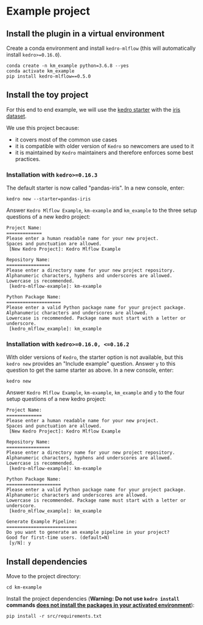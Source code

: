 # Example project

## Install the plugin in a virtual environment

Create a conda environment and install ``kedro-mlflow`` (this will automatically install ``kedro>=0.16.0``).

```console
conda create -n km_example python=3.6.8 --yes
conda activate km_example
pip install kedro-mlflow==0.5.0
```

## Install the toy project

For this end to end example, we will use the [kedro starter](https://kedro.readthedocs.io/en/latest/02_get_started/06_starters.html) with the [iris dataset](https://github.com/quantumblacklabs/kedro-starter-pandas-iris).

We use this project because:

- it covers most of the common use cases
- it is compatible with older version of ``Kedro`` so newcomers are used to it
- it is maintained by ``Kedro`` maintainers and therefore enforces some best practices.

### Installation with ``kedro>=0.16.3``

The default starter is now called "pandas-iris". In a new console, enter:

```console
kedro new --starter=pandas-iris
```

Answer ``Kedro Mlflow Example``, ``km-example`` and ``km_example`` to the three setup questions of a new kedro project:

```console
Project Name:
=============
Please enter a human readable name for your new project.
Spaces and punctuation are allowed.
 [New Kedro Project]: Kedro Mlflow Example

Repository Name:
================
Please enter a directory name for your new project repository.
Alphanumeric characters, hyphens and underscores are allowed.
Lowercase is recommended.
 [kedro-mlflow-example]: km-example

Python Package Name:
====================
Please enter a valid Python package name for your project package.
Alphanumeric characters and underscores are allowed.
Lowercase is recommended. Package name must start with a letter or underscore.
 [kedro_mlflow_example]: km_example
```

### Installation with ``kedro>=0.16.0, <=0.16.2``

With older versions of ``Kedro``, the starter option is not available, but this ``kedro new`` provides an "Include example" question. Answer ``y`` to this question to get the same starter as above. In a new console, enter:

```console
kedro new
```

Answer ``Kedro Mlflow Example``, ``km-example``, ``km_example`` and ``y`` to the four setup questions of a new kedro project:

```console
Project Name:
=============
Please enter a human readable name for your new project.
Spaces and punctuation are allowed.
 [New Kedro Project]: Kedro Mlflow Example

Repository Name:
================
Please enter a directory name for your new project repository.
Alphanumeric characters, hyphens and underscores are allowed.
Lowercase is recommended.
 [kedro-mlflow-example]: km-example

Python Package Name:
====================
Please enter a valid Python package name for your project package.
Alphanumeric characters and underscores are allowed.
Lowercase is recommended. Package name must start with a letter or underscore.
 [kedro_mlflow_example]: km_example

Generate Example Pipeline:
==========================
Do you want to generate an example pipeline in your project?
Good for first-time users. (default=N)
 [y/N]: y
```

## Install dependencies

Move to the project directory:

```console
cd km-example
```

Install the project dependencies (**Warning: Do not use ``kedro install`` commands [does not install the packages in your activated environment](https://github.com/quantumblacklabs/kedro/issues/589)**):

```console
pip install -r src/requirements.txt
```
